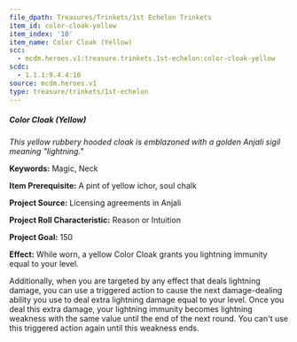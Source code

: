 ```yaml
---
file_dpath: Treasures/Trinkets/1st Echelon Trinkets
item_id: color-cloak-yellow
item_index: '10'
item_name: Color Cloak (Yellow)
scc:
  - mcdm.heroes.v1:treasure.trinkets.1st-echelon:color-cloak-yellow
scdc:
  - 1.1.1:9.4.4:10
source: mcdm.heroes.v1
type: treasure/trinkets/1st-echelon
---
```


##### Color Cloak (Yellow)

*This yellow rubbery hooded cloak is emblazoned with a golden Anjali sigil meaning "lightning."*

**Keywords:** Magic, Neck

**Item Prerequisite:** A pint of yellow ichor, soul chalk

**Project Source:** Licensing agreements in Anjali

**Project Roll Characteristic:** Reason or Intuition

**Project Goal:** 150

**Effect:** While worn, a yellow Color Cloak grants you lightning immunity equal to your level.

Additionally, when you are targeted by any effect that deals lightning damage, you can use a triggered action to cause the next damage-dealing ability you use to deal extra lightning damage equal to your level. Once you deal this extra damage, your lightning immunity becomes lightning weakness with the same value until the end of the next round. You can't use this triggered action again until this weakness ends.
